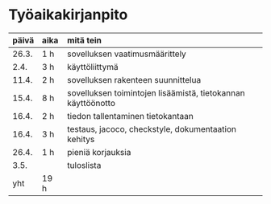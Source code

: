 # Työaikakirjanpito

|päivä|aika|mitä tein|
|:----|:---|:------|
|26.3.|1 h|sovelluksen vaatimusmäärittely|
|2.4.|3 h|käyttöliittymä|
|11.4.|2 h|sovelluksen rakenteen suunnittelua|
|15.4.|8 h|sovelluksen toimintojen lisäämistä, tietokannan käyttöönotto|
|16.4.|2 h|tiedon tallentaminen tietokantaan|
|16.4.|3 h|testaus, jacoco, checkstyle, dokumentaation kehitys|
|26.4.|1 h|pieniä korjauksia|
|3.5.||tuloslista|
|yht|19 h||
